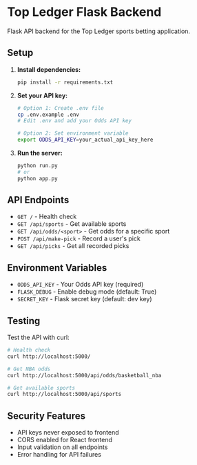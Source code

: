 # Top Ledger Flask Backend

Flask API backend for the Top Ledger sports betting application.

## Setup

1. **Install dependencies:**
   ```bash
   pip install -r requirements.txt
   ```

2. **Set your API key:**
   ```bash
   # Option 1: Create .env file
   cp .env.example .env
   # Edit .env and add your Odds API key
   
   # Option 2: Set environment variable
   export ODDS_API_KEY=your_actual_api_key_here
   ```

3. **Run the server:**
   ```bash
   python run.py
   # or
   python app.py
   ```

## API Endpoints

- `GET /` - Health check
- `GET /api/sports` - Get available sports
- `GET /api/odds/<sport>` - Get odds for a specific sport
- `POST /api/make-pick` - Record a user's pick
- `GET /api/picks` - Get all recorded picks

## Environment Variables

- `ODDS_API_KEY` - Your Odds API key (required)
- `FLASK_DEBUG` - Enable debug mode (default: True)
- `SECRET_KEY` - Flask secret key (default: dev key)

## Testing

Test the API with curl:
```bash
# Health check
curl http://localhost:5000/

# Get NBA odds
curl http://localhost:5000/api/odds/basketball_nba

# Get available sports
curl http://localhost:5000/api/sports
```

## Security Features

- API keys never exposed to frontend
- CORS enabled for React frontend
- Input validation on all endpoints
- Error handling for API failures 